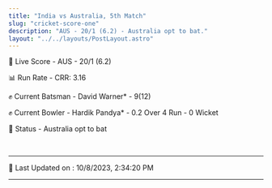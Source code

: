```yaml
---
title: "India vs Australia, 5th Match"
slug: "cricket-score-one"
description: "AUS - 20/1 (6.2) - Australia opt to bat."
layout: "../../layouts/PostLayout.astro"
---
```


🔴 Live Score - AUS - 20/1 (6.2)  

📊 Run Rate - CRR: 3.16  

✊ Current Batsman - David Warner* - 9(12)  

✊ Current Bowler - Hardik Pandya* - 0.2 Over 4 Run - 0 Wicket  

📑 Status - Australia opt to bat

<br />

***

📝 Last Updated on : 10/8/2023, 2:34:20 PM

***

